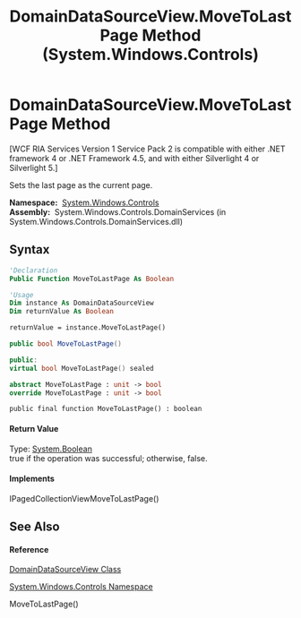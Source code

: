 ﻿---
title: DomainDataSourceView.MoveToLastPage Method  (System.Windows.Controls)
TOCTitle: MoveToLastPage Method
ms:assetid: M:System.Windows.Controls.DomainDataSourceView.MoveToLastPage
ms:mtpsurl: https://msdn.microsoft.com/en-us/library/system.windows.controls.domaindatasourceview.movetolastpage(v=VS.91)
ms:contentKeyID: 28755403
ms.date: 01/27/2012
mtps_version: v=VS.91
f1_keywords:
- System.Windows.Controls.DomainDataSourceView.MoveToLastPage
dev_langs:
- CSharp
- JScript
- VB
- FSharp
- c++
api_location:
- System.Windows.Controls.DomainServices.dll
api_name:
- System.Windows.Controls.DomainDataSourceView.MoveToLastPage
api_type:
- Managed
topic_type:
- apiref
- kbSyntax
product_family_name: VS
ROBOTS: INDEX,FOLLOW
---

# DomainDataSourceView.MoveToLastPage Method

\[WCF RIA Services Version 1 Service Pack 2 is compatible with either .NET framework 4 or .NET Framework 4.5, and with either Silverlight 4 or Silverlight 5.\]

Sets the last page as the current page.

**Namespace:**  [System.Windows.Controls](ms590941\(v=vs.91\).md)  
**Assembly:**  System.Windows.Controls.DomainServices (in System.Windows.Controls.DomainServices.dll)

## Syntax

``` vb
'Declaration
Public Function MoveToLastPage As Boolean
```

``` vb
'Usage
Dim instance As DomainDataSourceView
Dim returnValue As Boolean

returnValue = instance.MoveToLastPage()
```

``` csharp
public bool MoveToLastPage()
```

``` c++
public:
virtual bool MoveToLastPage() sealed
```

``` fsharp
abstract MoveToLastPage : unit -> bool 
override MoveToLastPage : unit -> bool 
```

``` jscript
public final function MoveToLastPage() : boolean
```

#### Return Value

Type: [System.Boolean](https://msdn.microsoft.com/en-us/library/a28wyd50)  
true if the operation was successful; otherwise, false.  

#### Implements

IPagedCollectionViewMoveToLastPage()  

## See Also

#### Reference

[DomainDataSourceView Class](ff422675\(v=vs.91\).md)

[System.Windows.Controls Namespace](ms590941\(v=vs.91\).md)

MoveToLastPage()

